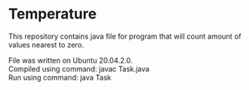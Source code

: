 # Temperature

This repository contains java file for program that will count amount of values nearest to zero.

File was written on Ubuntu 20.04.2.0. \
Compiled using command: javac Task.java \
Run using command: java Task
